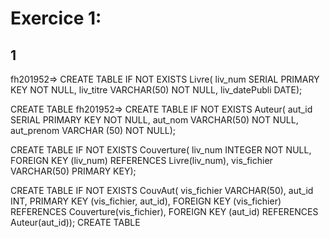 # Exercice 1:
## 1
fh201952=> CREATE TABLE IF NOT EXISTS Livre(
liv_num SERIAL PRIMARY KEY NOT NULL,
liv_titre VARCHAR(50) NOT NULL,
liv_datePubli DATE);

CREATE TABLE
fh201952=> CREATE TABLE IF NOT EXISTS Auteur(
aut_id  SERIAL PRIMARY KEY NOT NULL,
aut_nom VARCHAR(50) NOT NULL,
 aut_prenom VARCHAR (50) NOT NULL);

CREATE TABLE IF NOT EXISTS Couverture(
liv_num INTEGER NOT NULL, FOREIGN KEY (liv_num) REFERENCES Livre(liv_num),
vis_fichier VARCHAR(50) PRIMARY KEY);

CREATE TABLE IF NOT EXISTS CouvAut(
vis_fichier VARCHAR(50),
    aut_id INT,
    PRIMARY KEY (vis_fichier, aut_id),
    FOREIGN KEY (vis_fichier) REFERENCES Couverture(vis_fichier),
    FOREIGN KEY (aut_id) REFERENCES Auteur(aut_id));
CREATE TABLE
